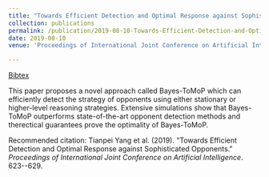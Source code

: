 ```yaml
---
title: "Towards Efficient Detection and Optimal Response against Sophisticated Opponents"
collection: publications
permalink: /publication/2019-08-10-Towards-Efficient-Detection-and-Optimal-Response-against-Sophisticated-Opponents
date: 2019-08-10
venue: 'Proceedings of International Joint Conference on Artificial Intelligence (IJCAI 2019)'

---
```

[Bibtex](http://tianpeiyang.github.io/files/ijcai_bayes_tomop.bib)


This paper proposes a novel approach called Bayes-ToMoP which can efficiently detect the strategy of opponents using either stationary or higher-level reasoning strategies. Extensive simulations show that Bayes-ToMoP outperforms state-of-the-art opponent detection methods and therectical guarantees prove the optimality of Bayes-ToMoP. 

Recommended citation: Tianpei Yang et al. (2019). "Towards Efficient Detection and Optimal Response against Sophisticated Opponents." <i>Proceedings of International Joint Conference on Artificial Intelligence</i>. 623--629.